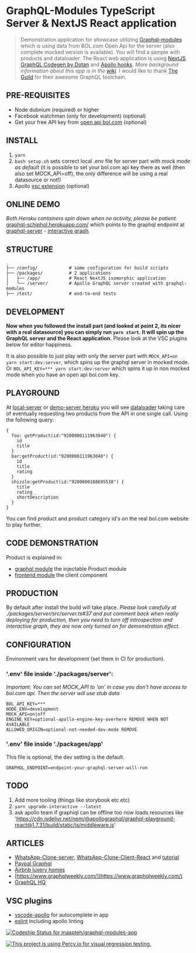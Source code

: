 # GraphQL-Modules TypeScript Server & NextJS React application
> Demonstration application for showcase utilizing [Graphql-modules](https://graphql-modules.com/) which is using data from BOL.com Open Api for the server (also complete mocked version is available). You will find a sample with products and dataloader.
The React web application is using [NextJS](https://nextjs.org/), [GraphQL Codegen by Dotan](https://graphql-code-generator.com) and [Apollo hooks](https://www.apollographql.com/docs/react/api/react-hooks/). _More background information about this app is in the [wiki](../../wiki)._ I would like to thank [The Guild](https://the-guild.dev) for their awesome GraphQL toolchain.

## PRE-REQUISITES
- Node dubnium (required) or higher
- Facebook watchman (only for development) (optional)
- Get your free API key from [open api bol.com](https://partnerblog.bol.com/documentatie/open-api) (optional)

## INSTALL
1. `yarn`
2. `bash setup.sh` sets correct local .env file for server part with _mock mode as default_ (it is possible to set your bol.com api key there as well (then also set MOCK_API=off), the only difference will be using a real datasource or not!)
3. Apollo [vsc extension](https://marketplace.visualstudio.com/items?itemName=apollographql.vscode-apollo) (optional)

## ONLINE DEMO
*Both Heroku containers spin down when no activity, please be patient.*
[graphql-schiphol.herokuapp.com/](https://graphql-schiphol.herokuapp.com) which points to the graphql endpoint at [graphql-server](https://graphql-server-schiphol.herokuapp.com/graphql) - [interactive graph](https://graphql-server-schiphol.herokuapp.com/voyager). 

## STRUCTURE
```
.
├── /config/            # some configuration for build scripts
├── /packages/          # 2 applications
│   ├── /app/           # React NextJS isomorphic application
│   └── /server/        # Apollo GraphQL server created with graphql-modules
├── /test/              # end-to-end tests
```

## DEVELOPMENT
**Now when you followed the install part (and looked at point 2, its nicer with a real datasource) you can simply run `yarn start`. It will spin up the GraphQL server and the React application.**
Please look at the VSC plugins below for editor happiness.

It is also possible to just play with only the server part with `MOCK_API=on yarn start:dev:server`, which spins up the graphql server in mocked mode.
Or `BOL_API_KEY=*** yarn start:dev:server` which spins it up in non mocked mode when you have an open api bol.com key.

## PLAYGROUND
At [local-server](http://localhost:400) or [demo-server heroku](https://graphql-server-schiphol.herokuapp.com/graphql) you will see [dataloader](./packages/server/src/modules/product/providers/product-data-loader.ts) taking care of eventually requesting two products from the API in one single call. Using the following query:

```
{
  foo: getProduct(id:"9200000111963040") {
    id
    title
  }
  bar:getProduct(id:"9200000111963040") {
    id
    title
    rating
  }
  shizzle:getProduct(id:"9200000108695538") {
    title
    rating
    shortDescription
  }
}
```

You can find product and product category id's on the real bol.com website to play further.

## CODE DEMONSTRATION
Product is explained in:
- [graphql module](packages/server/src/modules/product) the injectable Product module
- [frontend module](packages/app/src/modules/product) the client component

## PRODUCTION
By default after install the build will take place.
*Please look carefully at ./packages/server/src/server.ts#37 and put comment back when really deploying for production, then you need to turn off introspection and interactive graph, they are now only turned on for demonstration effect.*

## CONFIGURATION
Environment vars for development (set them in CI for production).

### '.env' file inside './packages/server':

*Important: You can set MOCK_API to 'on' in case you don't have access to bol.com api. Then the server will use stub data*

```
BOL_API_KEY=***
NODE_ENV=development
MOCK_API=on|off
ENGINE_KEY=optional-apollo-engine-key-overhere REMOVE WHEN NOT AVAILABLE
ALLOWED_ORIGIN=optional-not-needed-dev-mode REMOVE
```

### '.env' file inside './packages/app'
This file is optional, the dev setting is the default.
```
GRAPHQL_ENDPOINT=endpoint-your-graphql-server-will-run
```

## TODO
1) Add more tooling (things like storybook etc etc)
2) `yarn upgrade-interactive --latest`
3) ask apollo team if graphiql can be offline too now loads resources like 'https://cdn.jsdelivr.net/npm/@apollographql/graphql-playground-react@1.7.31/build/static/js/middleware.js'

## ARTICLES
- [WhatsApp-Clone-server](https://github.com/Urigo/WhatsApp-Clone-server), [WhatsApp-Clone-Client-React](https://github.com/Urigo/WhatsApp-Clone-Client-React) and [tutorial](https://tortilla.academy/tutorial/whatsapp-react/step/1)
- [Paypal Graphql](https://medium.com/paypal-engineering/graphql-a-success-story-for-paypal-checkout-3482f724fb53)
- [Airbnb luxery homes](https://medium.com/airbnb-engineering/how-airbnb-is-moving-10x-faster-at-scale-with-graphql-and-apollo-aa4ec92d69e2)
- [https://www.graphqlweekly.com/](https://www.graphqlweekly.com/)
- [GraphQL HQ](https://blog.apollographql.com/)


## VSC plugins
- [vscode-apollo](https://marketplace.visualstudio.com/items?itemName=apollographql.vscode-apollo) for autocomplete in app
- [eslint](https://marketplace.visualstudio.com/items?itemName=dbaeumer.vscode-eslint) including apollo linting


[![Codeship Status for maapteh/graphql-modules-app](https://app.codeship.com/projects/3bf47d90-d61c-0136-0edf-1a5c0fb66462/status?branch=master)](https://graphql-schiphol.herokuapp.com)

[![This project is using Percy.io for visual regression testing.](https://percy.io/static/images/percy-badge.svg)](https://percy.io/maas38/graphql-workshop)
